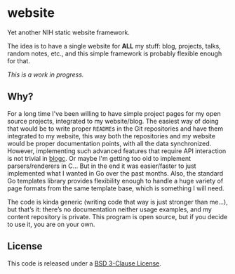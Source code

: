 # website
Yet another NIH static website framework.

The idea is to have a single website for **ALL** my stuff: blog, projects, talks, random notes, etc., and this simple framework is probably flexible enough for that.

*This is a work in progress.*

## Why?
For a long time I've been willing to have simple project pages for my open source projects, integrated to my website/blog. The easiest way of doing that would be to write proper `README`s in the Git repositories and have them integrated to my website, this way both the repositories and my website would be proper documentation points, with all the data synchronized. However, implementing such advanced features that require API interaction is not trivial in [blogc](https://blogc.rgm.io/). Or maybe I'm getting too old to implement parsers/renderers in C… But in the end it was easier/faster to just implemented what I wanted in Go over the past months. Also, the standard Go templates library provides flexibility enough to handle a huge variety of page formats from the same template base, which is something I will need.

The code is kinda generic (writing code that way is just stronger than me...), but that’s it: there’s no documentation neither usage examples, and my content repository is private. This program is open source, but if you decide to use it, you are on your own.

## License
This code is released under a [BSD 3-Clause License](LICENSE).
